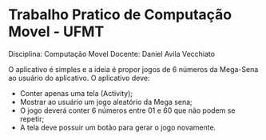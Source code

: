 # Trabalho Pratico de Computação Movel - UFMT

Disciplina: Computação Movel
Docente: Daniel Avila Vecchiato

O aplicativo é simples e a ideia é propor jogos de 6 números da Mega-Sena ao usuário do aplicativo. O aplicativo deve:

- Conter apenas uma tela (Activity);
- Mostrar ao usuário um jogo aleatório da Mega sena;
- O jogo deverá conter 6 números entre 01 e 60 que não podem se repetir;
- A tela deve possuir um botão para gerar o jogo novamente.